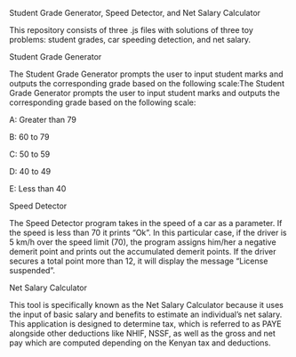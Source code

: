 Student Grade Generator, Speed Detector, and Net Salary Calculator

This repository consists of three .js files with solutions of three toy problems: student grades, car speeding detection, and net salary.




Student Grade Generator

The Student Grade Generator prompts the user to input student marks and outputs the corresponding grade based on the following scale:The Student Grade Generator prompts the user to input student marks and outputs the corresponding grade based on the following scale:

A: Greater than 79

B: 60 to 79

C: 50 to 59

D: 40 to 49

E: Less than 40




Speed Detector

The Speed Detector program takes in the speed of a car as a parameter. If the speed is less than 70 it prints “Ok”. In this particular case, if the driver is 5 km/h over the speed limit (70), the program assigns him/her a negative demerit point and prints out the accumulated demerit points. If the driver secures a total point more than 12, it will display the message “License suspended”.


Net Salary Calculator

This tool is specifically known as the Net Salary Calculator because it uses the input of basic salary and benefits to estimate an individual’s net salary. This application is designed to determine tax, which is referred to as PAYE alongside other deductions like NHIF, NSSF, as well as the gross and net pay which are computed depending on the Kenyan tax and deductions.
